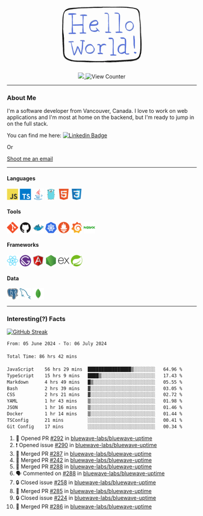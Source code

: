 <div align="center">
    <img src="./img/hello_world.webp" height="200px" width="">
    <div>
        <a href="https://www.linkedin.com/in/ajhollid">
            <img src="https://img.shields.io/badge/LinkedIn-blue"/>
        </a>
        <img src="https://komarev.com/ghpvc/?username=ajhollid&color=yellow" alt="View Counter">
    </div>
</div>

---

### About Me

I'm a software developer from Vancouver, Canada. I love to work on web applications and I'm most at home on the backend, but I'm ready to jump in on the full stack.

You can find me here: [![Linkedin Badge](https://img.shields.io/badge/-ajhollid-blue?style=flat&logo=Linkedin&logoColor=white)](https://www.linkedin.com/in/ajhollid)

Or

[Shoot me an email](mailto:ajhollid@gmail.com)

---

#### Languages

<div>
    <img src="./img/devicons/javascript-original.svg" width=30 height=30 alt="JavaScript">
    <img src="/img/devicons/typescript-original.svg" width=30 height=30 alt="TypeScript">
    <img src="./img/devicons/java-original.svg" width=30 height=30 alt="Java">
    <img src="./img/devicons/go-original.svg" width=30 height=30 alt="Golang">
    <img src="./img/devicons/html5-original.svg" width=30 height=30 alt="HTML 5">
    <img src="./img/devicons/css3-original.svg" width=30 height=30 alt="CSS 3">
</div>

#### Tools

<div>
    <img src="./img/devicons/git-original.svg" width=30 height=30 alt="Git">
    <img src="./img/devicons/github-original.svg" width=30 height=30 alt="Github">
    <img src="./img/devicons/docker-original.svg" width=30 
    height=30 alt="Docker">
    <img src="./img/devicons/kubernetes-original.svg" width=30 height=30 alt="K8">
    <img src="./img/devicons/prometheus-original.svg" width=30 height=30 alt="Prometheus">
    <img src="./img/devicons/grafana-original.svg" width=30 height=30 alt="Grafana">
    <img src="./img/devicons/nginx-original.svg" width=30 height=30 alt="Nginx">
</div>

#### Frameworks

<div>
    <img src="./img/devicons/react-original.svg" width=30 height=30 alt="React">
    <img src="./img/devicons/gatsby-original.svg" width=30 height=30 alt="Gatsby">
    <img src="./img/devicons/angularjs-original.svg" width=30 height=30 alt="AngularJS">
    <img src="./img/devicons/nodejs-original.svg" width=30 height=30 alt="NodeJS">
    <img src="./img/devicons/express-original.svg" width=30 height=30 alt="Express">
    <img src="./img/devicons/spring-original.svg" width=30 height=30 alt="Spring">
</div>

#### Data

<div>
    <img src="./img/devicons/postgresql-original.svg" width=30 height=30 alt="Postgresql">
    <img src="./img/devicons/mysql-original.svg" width=30 height=30 alt="Mysql">
    <img src="./img/devicons/mongodb-original.svg" width=30 height=30 alt="MongoDB">
</div>

---

### Interesting(?) Facts

[![GitHub Streak](http://github-readme-streak-stats.herokuapp.com?user=ajhollid)](https://git.io/streak-stats)

 <!--START_SECTION:waka-->

```txt
From: 05 June 2024 - To: 06 July 2024

Total Time: 86 hrs 42 mins

JavaScript    56 hrs 29 mins  ████████████████▒░░░░░░░░   64.96 %
TypeScript    15 hrs 9 mins   ████▒░░░░░░░░░░░░░░░░░░░░   17.43 %
Markdown      4 hrs 49 mins   █▒░░░░░░░░░░░░░░░░░░░░░░░   05.55 %
Bash          2 hrs 39 mins   ▓░░░░░░░░░░░░░░░░░░░░░░░░   03.05 %
CSS           2 hrs 21 mins   ▓░░░░░░░░░░░░░░░░░░░░░░░░   02.72 %
YAML          1 hr 43 mins    ▒░░░░░░░░░░░░░░░░░░░░░░░░   01.98 %
JSON          1 hr 16 mins    ▒░░░░░░░░░░░░░░░░░░░░░░░░   01.46 %
Docker        1 hr 14 mins    ▒░░░░░░░░░░░░░░░░░░░░░░░░   01.44 %
TSConfig      21 mins         ░░░░░░░░░░░░░░░░░░░░░░░░░   00.41 %
Git Config    17 mins         ░░░░░░░░░░░░░░░░░░░░░░░░░   00.34 %
```

<!--END_SECTION:waka-->


<!--START_SECTION:activity-->
1. 💪 Opened PR [#292](https://github.com/bluewave-labs/bluewave-uptime/pull/292) in [bluewave-labs/bluewave-uptime](https://github.com/bluewave-labs/bluewave-uptime)
2. ❗ Opened issue [#290](https://github.com/bluewave-labs/bluewave-uptime/issues/290) in [bluewave-labs/bluewave-uptime](https://github.com/bluewave-labs/bluewave-uptime)
3. 🎉 Merged PR [#287](https://github.com/bluewave-labs/bluewave-uptime/pull/287) in [bluewave-labs/bluewave-uptime](https://github.com/bluewave-labs/bluewave-uptime)
4. 🎉 Merged PR [#242](https://github.com/bluewave-labs/bluewave-uptime/pull/242) in [bluewave-labs/bluewave-uptime](https://github.com/bluewave-labs/bluewave-uptime)
5. 🎉 Merged PR [#288](https://github.com/bluewave-labs/bluewave-uptime/pull/288) in [bluewave-labs/bluewave-uptime](https://github.com/bluewave-labs/bluewave-uptime)
6. 🗣 Commented on [#288](https://github.com/bluewave-labs/bluewave-uptime/pull/288#issuecomment-2214453634) in [bluewave-labs/bluewave-uptime](https://github.com/bluewave-labs/bluewave-uptime)
7. 🔒 Closed issue [#258](https://github.com/bluewave-labs/bluewave-uptime/issues/258) in [bluewave-labs/bluewave-uptime](https://github.com/bluewave-labs/bluewave-uptime)
8. 🎉 Merged PR [#285](https://github.com/bluewave-labs/bluewave-uptime/pull/285) in [bluewave-labs/bluewave-uptime](https://github.com/bluewave-labs/bluewave-uptime)
9. 🔒 Closed issue [#224](https://github.com/bluewave-labs/bluewave-uptime/issues/224) in [bluewave-labs/bluewave-uptime](https://github.com/bluewave-labs/bluewave-uptime)
10. 🎉 Merged PR [#286](https://github.com/bluewave-labs/bluewave-uptime/pull/286) in [bluewave-labs/bluewave-uptime](https://github.com/bluewave-labs/bluewave-uptime)
<!--END_SECTION:activity-->
